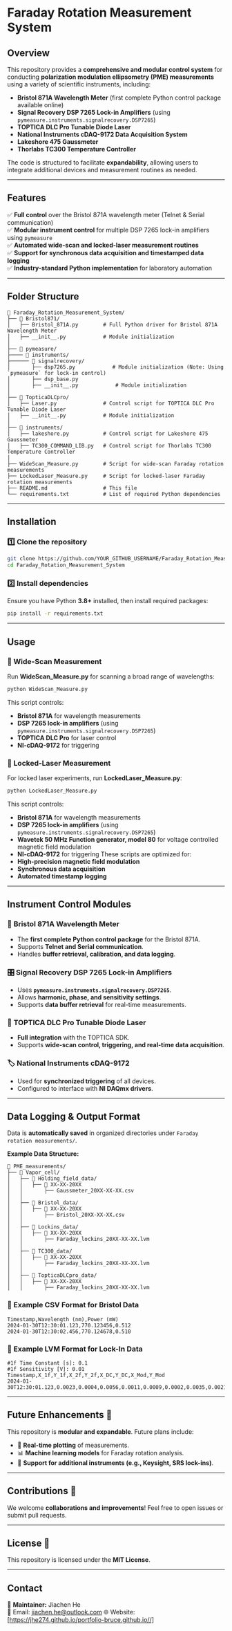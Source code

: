 # Faraday Rotation Measurement System

## Overview
This repository provides a **comprehensive and modular control system** for conducting **polarization modulation ellipsometry (PME) measurements** using a variety of scientific instruments, including:
- **Bristol 871A Wavelength Meter** (first complete Python control package available online)
- **Signal Recovery DSP 7265 Lock-in Amplifiers** (using `pymeasure.instruments.signalrecovery.DSP7265`)
- **TOPTICA DLC Pro Tunable Diode Laser**
- **National Instruments cDAQ-9172 Data Acquisition System**
- **Lakeshore 475 Gaussmeter**
- **Thorlabs TC300 Temperature Controller**

The code is structured to facilitate **expandability**, allowing users to integrate additional devices and measurement routines as needed.

---
## Features
✅ **Full control** over the Bristol 871A wavelength meter (Telnet & Serial communication)  
✅ **Modular instrument control** for multiple DSP 7265 lock-in amplifiers using `pymeasure`  
✅ **Automated wide-scan and locked-laser measurement routines**  
✅ **Support for synchronous data acquisition and timestamped data logging**  
✅ **Industry-standard Python implementation** for laboratory automation  

---
## Folder Structure
```plaintext
📂 Faraday_Rotation_Measurement_System/
├── 📂 Bristol871/
│   ├── Bristol_871A.py        # Full Python driver for Bristol 871A Wavelength Meter
│   ├── __init__.py            # Module initialization
│
├── 📂 pymeasure/
├──── 📂 instruments/
├────── 📂 signalrecovery/
│       ├── dsp7265.py            # Module initialization (Note: Using `pymeasure` for lock-in control)
│       ├── dsp_base.py
│       ├── __init__.py            # Module initialization
│
├── 📂 TopticaDLCpro/
│   ├── Laser.py               # Control script for TOPTICA DLC Pro Tunable Diode Laser
│   ├── __init__.py            # Module initialization
│
├── 📂 instruments/
│   ├── lakeshore.py           # Control script for Lakeshore 475 Gaussmeter
│   ├── TC300_COMMAND_LIB.py   # Control script for Thorlabs TC300 Temperature Controller
│
├── WideScan_Measure.py        # Script for wide-scan Faraday rotation measurements
├── LockedLaser_Measure.py     # Script for locked-laser Faraday rotation measurements
├── README.md                  # This file
└── requirements.txt           # List of required Python dependencies
```

---
## Installation
### 1️⃣ Clone the repository
```bash
git clone https://github.com/YOUR_GITHUB_USERNAME/Faraday_Rotation_Measurement_System.git
cd Faraday_Rotation_Measurement_System
```

### 2️⃣ Install dependencies
Ensure you have Python **3.8+** installed, then install required packages:
```bash
pip install -r requirements.txt
```

---
## Usage
### 🔹 Wide-Scan Measurement
Run **WideScan_Measure.py** for scanning a broad range of wavelengths:
```bash
python WideScan_Measure.py
```
This script controls:
- **Bristol 871A** for wavelength measurements
- **DSP 7265 lock-in amplifiers** (using `pymeasure.instruments.signalrecovery.DSP7265`)
- **TOPTICA DLC Pro** for laser control
- **NI-cDAQ-9172** for triggering

### 🔹 Locked-Laser Measurement
For locked laser experiments, run **LockedLaser_Measure.py**:
```bash
python LockedLaser_Measure.py
```
This script controls:
- **Bristol 871A** for wavelength measurements
- **DSP 7265 lock-in amplifiers** (using `pymeasure.instruments.signalrecovery.DSP7265`)
- **Wavetek 50 MHz Function generator, model 80** for voltage controlled magnetic field modulation
- **NI-cDAQ-9172** for triggering
These scripts are optimized for:
- **High-precision magnetic field modulation**
- **Synchronous data acquisition**
- **Automated timestamp logging**

---
## Instrument Control Modules
### 📡 **Bristol 871A Wavelength Meter**
- The **first complete Python control package** for the Bristol 871A.
- Supports **Telnet and Serial communication**.
- Handles **buffer retrieval, calibration, and data logging**.

### 🎛 **Signal Recovery DSP 7265 Lock-in Amplifiers**
- Uses **`pymeasure.instruments.signalrecovery.DSP7265`**.
- Allows **harmonic, phase, and sensitivity settings**.
- Supports **data buffer retrieval** for real-time measurements.

### 🔬 **TOPTICA DLC Pro Tunable Diode Laser**
- **Full integration** with the TOPTICA SDK.
- Supports **wide-scan control, triggering, and real-time data acquisition**.

### 🏷 **National Instruments cDAQ-9172**
- Used for **synchronized triggering** of all devices.
- Configured to interface with **NI DAQmx drivers**.

---
## Data Logging & Output Format
Data is **automatically saved** in organized directories under `Faraday rotation measurements/`.

**Example Data Structure:**
```plaintext
📂 PME_measurements/
├── 📂 Vapor_cell/
│   ├── 📂 Holding_field_data/
│   │   ├── 📂 XX-XX-20XX
│   │       ├── Gaussmeter_20XX-XX-XX.csv
│   │
│   ├── 📂 Bristol_data/
│   │   ├── 📂 XX-XX-20XX
│   │       ├── Bristol_20XX-XX-XX.csv
│   │
│   ├── 📂 Lockins_data/
│   │   ├── 📂 XX-XX-20XX
│   │       ├── Faraday_lockins_20XX-XX-XX.lvm
│   │
│   ├── 📂 TC300_data/
│   │   ├── 📂 XX-XX-20XX
│   │       ├── Faraday_lockins_20XX-XX-XX.lvm
│   │
│   ├── 📂 TopticaDLCpro_data/
│   │   ├── 📂 XX-XX-20XX
│   │       ├── Faraday_lockins_20XX-XX-XX.lvm
```

### 📑 Example CSV Format for Bristol Data
```csv
Timestamp,Wavelength (nm),Power (mW)
2024-01-30T12:30:01.123,770.123456,0.512
2024-01-30T12:30:02.456,770.124678,0.510
```

### 📑 Example LVM Format for Lock-In Data
```csv
#1f Time Constant [s]: 0.1
#1f Sensitivity [V]: 0.01
Timestamp,X_1f,Y_1f,X_2f,Y_2f,X_DC,Y_DC,X_Mod,Y_Mod
2024-01-30T12:30:01.123,0.0023,0.0004,0.0056,0.0011,0.0009,0.0002,0.0035,0.0021
```

---
## Future Enhancements 🚀
This repository is **modular and expandable**. Future plans include:
- 📡 **Real-time plotting** of measurements.
- 📊 **Machine learning models** for Faraday rotation analysis.
- 🔄 **Support for additional instruments (e.g., Keysight, SRS lock-ins)**.

---
## Contributions 🤝
We welcome **collaborations and improvements**! Feel free to open issues or submit pull requests.

---
## License 📜
This repository is licensed under the **MIT License**.

---
## Contact
🔬 **Maintainer:** Jiachen He  
📧 Email: jiachen.he@outlook.com 
🌐 Website: [https://jhe274.github.io/portfolio-bruce.github.io//]

